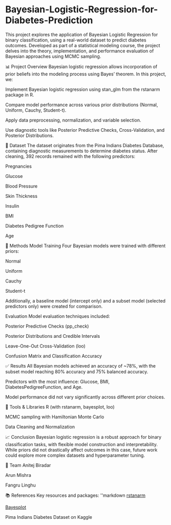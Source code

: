# Bayesian-Logistic-Regression-for-Diabetes-Prediction
This project explores the application of Bayesian Logistic Regression for binary classification, using a real-world dataset to predict diabetes outcomes. Developed as part of a statistical modeling course, the project delves into the theory, implementation, and performance evaluation of Bayesian approaches using MCMC sampling.

📊 Project Overview
Bayesian logistic regression allows incorporation of prior beliefs into the modeling process using Bayes’ theorem. In this project, we:

Implement Bayesian logistic regression using stan_glm from the rstanarm package in R.

Compare model performance across various prior distributions (Normal, Uniform, Cauchy, Student-t).

Apply data preprocessing, normalization, and variable selection.

Use diagnostic tools like Posterior Predictive Checks, Cross-Validation, and Posterior Distributions.

📁 Dataset
The dataset originates from the Pima Indians Diabetes Database, containing diagnostic measurements to determine diabetes status. After cleaning, 392 records remained with the following predictors:

Pregnancies

Glucose

Blood Pressure

Skin Thickness

Insulin

BMI

Diabetes Pedigree Function

Age

🧪 Methods
Model Training
Four Bayesian models were trained with different priors:

Normal

Uniform

Cauchy

Student-t

Additionally, a baseline model (intercept only) and a subset model (selected predictors only) were created for comparison.

Evaluation
Model evaluation techniques included:

Posterior Predictive Checks (pp_check)

Posterior Distributions and Credible Intervals

Leave-One-Out Cross-Validation (loo)

Confusion Matrix and Classification Accuracy

✅ Results
All Bayesian models achieved an accuracy of ~78%, with the subset model reaching 80% accuracy and 75% balanced accuracy.

Predictors with the most influence: Glucose, BMI, DiabetesPedigreeFunction, and Age.

Model performance did not vary significantly across different prior choices.

🔧 Tools & Libraries
R (with rstanarm, bayesplot, loo)

MCMC sampling with Hamiltonian Monte Carlo

Data Cleaning and Normalization

📈 Conclusion
Bayesian logistic regression is a robust approach for binary classification tasks, with flexible model construction and interpretability. While priors did not drastically affect outcomes in this case, future work could explore more complex datasets and hyperparameter tuning.

👥 Team
Anitej Biradar

Arun Mishra

Fangru Linghu

📚 References
Key resources and packages:
''markdown 
   [rstanarm](https://mc-stan.org/rstanarm/)

   [Bayesplot](https://mc-stan.org/bayesplot/)


   
   




Pima Indians Diabetes Dataset on Kaggle

